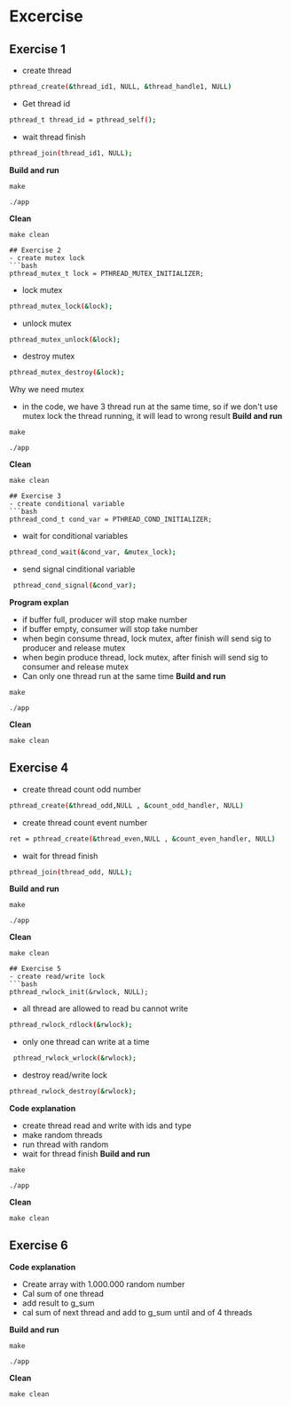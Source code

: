 # Excercise

## Exercise 1

- create thread

```bash
pthread_create(&thread_id1, NULL, &thread_handle1, NULL)
```

- Get thread id

```bash
pthread_t thread_id = pthread_self();
```

- wait thread finish

```bash
pthread_join(thread_id1, NULL);
```

**Build and run**

```copy
make
```

```copy
./app
```

**Clean**

```copy
make clean
```

````
## Exercise 2
- create mutex lock
```bash
pthread_mutex_t lock = PTHREAD_MUTEX_INITIALIZER;
````

- lock mutex

```bash
pthread_mutex_lock(&lock);
```

- unlock mutex

```bash
pthread_mutex_unlock(&lock);
```

- destroy mutex

```bash
pthread_mutex_destroy(&lock);
```

Why we need mutex

- in the code, we have 3 thread run at the same time, so if we don't use mutex lock the thread running, it will lead to wrong result
  **Build and run**

```copy
make
```

```copy
./app
```

**Clean**

```copy
make clean
```

````
## Exercise 3
- create conditional variable
```bash
pthread_cond_t cond_var = PTHREAD_COND_INITIALIZER;
````

- wait for conditional variables

```bash
pthread_cond_wait(&cond_var, &mutex_lock);
```

- send signal cinditional variable

```bash
 pthread_cond_signal(&cond_var);
```

**Program explan**

- if buffer full, producer will stop make number
- if buffer empty, consumer will stop take number
- when begin consume thread, lock mutex, after finish will send sig to producer and release mutex
- when begin produce thread, lock mutex, after finish will send sig to consumer and release mutex
- Can only one thread run at the same time
  **Build and run**

```copy
make
```

```copy
./app
```

**Clean**

```copy
make clean
```

## Exercise 4

- create thread count odd number

```bash
pthread_create(&thread_odd,NULL , &count_odd_handler, NULL)
```

- create thread count event number

```bash
ret = pthread_create(&thread_even,NULL , &count_even_handler, NULL)
```

- wait for thread finish

```bash
pthread_join(thread_odd, NULL);
```

**Build and run**

```copy
make
```

```copy
./app
```

**Clean**

```copy
make clean
```

````
## Exercise 5
- create read/write lock
```bash
pthread_rwlock_init(&rwlock, NULL);
````

- all thread are allowed to read bu cannot write

```bash
pthread_rwlock_rdlock(&rwlock);
```

- only one thread can write at a time

```bash
 pthread_rwlock_wrlock(&rwlock);
```

- destroy read/write lock

```bash
pthread_rwlock_destroy(&rwlock);
```

**Code explanation**

- create thread read and write with ids and type
- make random threads
- run thread with random
- wait for thread finish
  **Build and run**

```copy
make
```

```copy
./app
```

**Clean**

```copy
make clean
```

## Exercise 6
**Code explanation**

- Create array with 1.000.000 random number
- Cal sum of one thread
- add result to g_sum
- cal sum of next thread and add to g_sum until and of 4 threads

**Build and run**

```copy
make
```

```copy
./app
```

**Clean**

```copy
make clean
```
